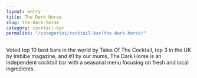 ```yaml
---
layout: entry
title: The Dark Horse
slug: the-dark-horse
category: cocktail-bar
permalink: "/categories/cocktail-bar/the-dark-horse/"
---
```


Voted top 10 best bars in the world by Tales Of The Cocktail, top 3 in the UK by Imbibe magazine, and #1 by our mums, The Dark Horse is an independent cocktail bar with a seasonal menu focusing on fresh and local ingredients.